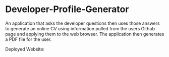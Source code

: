 # Developer-Profile-Generator

An application that asks the developer questions then uses those answers to generate
an online CV using information pulled from the users Github page and applying them to 
the web browser.  The application then generates a PDF file for the user.  

Deployed Website:
